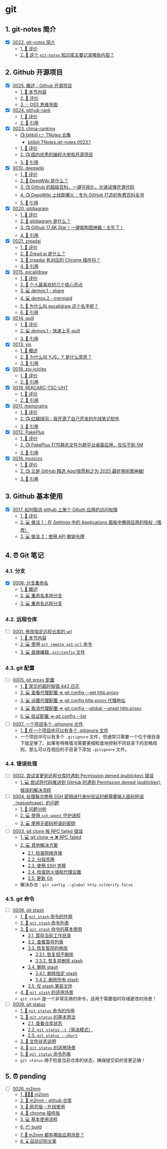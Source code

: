 # git


## 1. git-notes 简介

- [x] [0022. git-notes 简介](https://tnotesjs.github.io/TNotes.git-notes/notes/0022.%20git-notes%20%E7%AE%80%E4%BB%8B/README)
  - [1. 🫧 评价](https://tnotesjs.github.io/TNotes.git-notes/notes/0022.%20git-notes%20%E7%AE%80%E4%BB%8B/README#1--评价)
  - [2. 🤔 这个 `git-notes` 知识库主要记录哪些内容？](https://tnotesjs.github.io/TNotes.git-notes/notes/0022.%20git-notes%20%E7%AE%80%E4%BB%8B/README#2--这个-git-notes-知识库主要记录哪些内容)

## 2. Github 开源项目

- [x] [0025. 概述｜Github 开源项目](https://tnotesjs.github.io/TNotes.git-notes/notes/0025.%20%E6%A6%82%E8%BF%B0%EF%BD%9CGithub%20%E5%BC%80%E6%BA%90%E9%A1%B9%E7%9B%AE/README)
  - [1. 🎯 本节内容](https://tnotesjs.github.io/TNotes.git-notes/notes/0025.%20%E6%A6%82%E8%BF%B0%EF%BD%9CGithub%20%E5%BC%80%E6%BA%90%E9%A1%B9%E7%9B%AE/README#1--本节内容)
  - [2. 🫧 评价](https://tnotesjs.github.io/TNotes.git-notes/notes/0025.%20%E6%A6%82%E8%BF%B0%EF%BD%9CGithub%20%E5%BC%80%E6%BA%90%E9%A1%B9%E7%9B%AE/README#2--评价)
  - [3. 💡 OSS 思维导图](https://tnotesjs.github.io/TNotes.git-notes/notes/0025.%20%E6%A6%82%E8%BF%B0%EF%BD%9CGithub%20%E5%BC%80%E6%BA%90%E9%A1%B9%E7%9B%AE/README#3--oss-思维导图)
- [x] [0024. github-rank](https://tnotesjs.github.io/TNotes.git-notes/notes/0024.%20github-rank/README)
  - [1. 🫧 评价](https://tnotesjs.github.io/TNotes.git-notes/notes/0024.%20github-rank/README#1--评价)
  - [2. 🔗 引用](https://tnotesjs.github.io/TNotes.git-notes/notes/0024.%20github-rank/README#2--引用)
- [x] [0023. china-ranking](https://tnotesjs.github.io/TNotes.git-notes/notes/0023.%20china-ranking/README)
  - [📺 bilibili 👉 TNotes 合集](https://space.bilibili.com/407241004)
    - [bilibili.TNotes.git-notes.0023.1](https://www.bilibili.com/video/BV1qpa6zrEeC)
  - [1. 🫧 评价](https://tnotesjs.github.io/TNotes.git-notes/notes/0023.%20china-ranking/README#1--评价)
  - [2. 📺 国内优秀的编程大佬和开源项目](https://tnotesjs.github.io/TNotes.git-notes/notes/0023.%20china-ranking/README#2--国内优秀的编程大佬和开源项目)
  - [3. 🔗 引用](https://tnotesjs.github.io/TNotes.git-notes/notes/0023.%20china-ranking/README#3--引用)
- [x] [0010. deepwiki](https://tnotesjs.github.io/TNotes.git-notes/notes/0010.%20deepwiki/README)
  - [1. 🫧 评价](https://tnotesjs.github.io/TNotes.git-notes/notes/0010.%20deepwiki/README#1--评价)
  - [2. 🤔 DeepWiki 是什么？](https://tnotesjs.github.io/TNotes.git-notes/notes/0010.%20deepwiki/README#2--deepwiki-是什么)
  - [3. 📺 Github 的超级百科，一键可视化，光速读懂开源代码](https://tnotesjs.github.io/TNotes.git-notes/notes/0010.%20deepwiki/README#3--github-的超级百科一键可视化光速读懂开源代码)
  - [4. 📺 DeepWiki 上线即爆火：专为 GitHub 打造的免费百科全书](https://tnotesjs.github.io/TNotes.git-notes/notes/0010.%20deepwiki/README#4--deepwiki-上线即爆火专为-github-打造的免费百科全书)
  - [5. 🔗 引用](https://tnotesjs.github.io/TNotes.git-notes/notes/0010.%20deepwiki/README#5--引用)
- [x] [0020. gitdiagram](https://tnotesjs.github.io/TNotes.git-notes/notes/0020.%20gitdiagram/README)
  - [1. 🫧 评价](https://tnotesjs.github.io/TNotes.git-notes/notes/0020.%20gitdiagram/README#1--评价)
  - [2. 🤔 gitdiagram 是什么？](https://tnotesjs.github.io/TNotes.git-notes/notes/0020.%20gitdiagram/README#2--gitdiagram-是什么)
  - [3. 📺 Github 17.4K Star！一键架构图神器！太牛了！](https://tnotesjs.github.io/TNotes.git-notes/notes/0020.%20gitdiagram/README#3--github-174k-star一键架构图神器太牛了)
  - [4. 🔗 引用](https://tnotesjs.github.io/TNotes.git-notes/notes/0020.%20gitdiagram/README#4--引用)
- [x] [0021. zreadai](https://tnotesjs.github.io/TNotes.git-notes/notes/0021.%20zreadai/README)
  - [1. 🫧 评价](https://tnotesjs.github.io/TNotes.git-notes/notes/0021.%20zreadai/README#1--评价)
  - [2. 🤔 Zread.ai 是什么？](https://tnotesjs.github.io/TNotes.git-notes/notes/0021.%20zreadai/README#2--zreadai-是什么)
  - [3. 🤔 zreadai 有对应的 Chrome 插件吗？](https://tnotesjs.github.io/TNotes.git-notes/notes/0021.%20zreadai/README#3--zreadai-有对应的-chrome-插件吗)
  - [4. 🔗 引用](https://tnotesjs.github.io/TNotes.git-notes/notes/0021.%20zreadai/README#4--引用)
- [x] [0015. excalidraw](https://tnotesjs.github.io/TNotes.git-notes/notes/0015.%20excalidraw/README)
  - [1. 🫧 评价](https://tnotesjs.github.io/TNotes.git-notes/notes/0015.%20excalidraw/README#1--评价)
  - [2. 📒 个人最喜欢的几个核心亮点](https://tnotesjs.github.io/TNotes.git-notes/notes/0015.%20excalidraw/README#2--个人最喜欢的几个核心亮点)
  - [3. 💻 demos.1 - share](https://tnotesjs.github.io/TNotes.git-notes/notes/0015.%20excalidraw/README#3--demos1---share)
  - [4. 💻 demos.2 - mermaid](https://tnotesjs.github.io/TNotes.git-notes/notes/0015.%20excalidraw/README#4--demos2---mermaid)
  - [5. 🤔 为什么叫 excalidraw 这个名字呢？](https://tnotesjs.github.io/TNotes.git-notes/notes/0015.%20excalidraw/README#5--为什么叫-excalidraw-这个名字呢)
  - [6. 🔗 引用](https://tnotesjs.github.io/TNotes.git-notes/notes/0015.%20excalidraw/README#6--引用)
- [x] [0014. quill](https://tnotesjs.github.io/TNotes.git-notes/notes/0014.%20quill/README)
  - [1. 🫧 评价](https://tnotesjs.github.io/TNotes.git-notes/notes/0014.%20quill/README#1--评价)
  - [2. 💻 demos.1 - 快速上手 quill](https://tnotesjs.github.io/TNotes.git-notes/notes/0014.%20quill/README#2--demos1---快速上手-quill)
  - [3. 🔗 引用](https://tnotesjs.github.io/TNotes.git-notes/notes/0014.%20quill/README#3--引用)
- [x] [0013. yjs](https://tnotesjs.github.io/TNotes.git-notes/notes/0013.%20yjs/README)
  - [1. 📝 概述](https://tnotesjs.github.io/TNotes.git-notes/notes/0013.%20yjs/README#1--概述)
  - [2. 🤔 为什么叫 YJS，Y 是什么意思？](https://tnotesjs.github.io/TNotes.git-notes/notes/0013.%20yjs/README#2--为什么叫-yjsy-是什么意思)
  - [3. 🔗 引用](https://tnotesjs.github.io/TNotes.git-notes/notes/0013.%20yjs/README#3--引用)
- [x] [0018. zju-icicles](https://tnotesjs.github.io/TNotes.git-notes/notes/0018.%20zju-icicles/README)
  - [1. 🫧 评价](https://tnotesjs.github.io/TNotes.git-notes/notes/0018.%20zju-icicles/README#1--评价)
  - [2. 🔗 引用](https://tnotesjs.github.io/TNotes.git-notes/notes/0018.%20zju-icicles/README#2--引用)
- [x] [0019. REKCARC-TSC-UHT](https://tnotesjs.github.io/TNotes.git-notes/notes/0019.%20REKCARC-TSC-UHT/README)
  - [1. 🫧 评价](https://tnotesjs.github.io/TNotes.git-notes/notes/0019.%20REKCARC-TSC-UHT/README#1--评价)
  - [2. 🔗 引用](https://tnotesjs.github.io/TNotes.git-notes/notes/0019.%20REKCARC-TSC-UHT/README#2--引用)
- [x] [0011. memorains](https://tnotesjs.github.io/TNotes.git-notes/notes/0011.%20memorains/README)
  - [1. 🫧 评价](https://tnotesjs.github.io/TNotes.git-notes/notes/0011.%20memorains/README#1--评价)
  - [2. 📺 红鳞绿羽｜我开源了自己开发的在线笔记软件](https://tnotesjs.github.io/TNotes.git-notes/notes/0011.%20memorains/README#2--红鳞绿羽我开源了自己开发的在线笔记软件)
  - [3. 🔗 引用](https://tnotesjs.github.io/TNotes.git-notes/notes/0011.%20memorains/README#3--引用)
- [x] [0012. PakePlus](https://tnotesjs.github.io/TNotes.git-notes/notes/0012.%20PakePlus/README)
  - [1. 🫧 评价](https://tnotesjs.github.io/TNotes.git-notes/notes/0012.%20PakePlus/README#1--评价)
  - [2. 📺 PakePlus 打包静态文件为跨平台桌面应用，仅仅不到 5M](https://tnotesjs.github.io/TNotes.git-notes/notes/0012.%20PakePlus/README#2--pakeplus-打包静态文件为跨平台桌面应用仅仅不到-5m)
  - [3. 🔗 引用](https://tnotesjs.github.io/TNotes.git-notes/notes/0012.%20PakePlus/README#3--引用)
- [x] [0016. musicxx](https://tnotesjs.github.io/TNotes.git-notes/notes/0016.%20musicxx/README)
  - [1. 🫧 评价](https://tnotesjs.github.io/TNotes.git-notes/notes/0016.%20musicxx/README#1--评价)
  - [2. 📺 又是 GitHub 精选 App!我愿称之为 2025 最好用听歌神器!](https://tnotesjs.github.io/TNotes.git-notes/notes/0016.%20musicxx/README#2--又是-github-精选-app我愿称之为-2025-最好用听歌神器)
  - [3. 🔗 引用](https://tnotesjs.github.io/TNotes.git-notes/notes/0016.%20musicxx/README#3--引用)

## 3. Github 基本使用

- [x] [0017. 如何取消 github 上某个 OAuth 应用的访问权限](https://tnotesjs.github.io/TNotes.git-notes/notes/0017.%20%E5%A6%82%E4%BD%95%E5%8F%96%E6%B6%88%20github%20%E4%B8%8A%E6%9F%90%E4%B8%AA%20OAuth%20%E5%BA%94%E7%94%A8%E7%9A%84%E8%AE%BF%E9%97%AE%E6%9D%83%E9%99%90/README)
  - [1. 🫧 评价](https://tnotesjs.github.io/TNotes.git-notes/notes/0017.%20%E5%A6%82%E4%BD%95%E5%8F%96%E6%B6%88%20github%20%E4%B8%8A%E6%9F%90%E4%B8%AA%20OAuth%20%E5%BA%94%E7%94%A8%E7%9A%84%E8%AE%BF%E9%97%AE%E6%9D%83%E9%99%90/README#1--评价)
  - [2. 💻 做法 1：在 Settings 中的 Applications 面板中撤销应用的授权（推荐）](https://tnotesjs.github.io/TNotes.git-notes/notes/0017.%20%E5%A6%82%E4%BD%95%E5%8F%96%E6%B6%88%20github%20%E4%B8%8A%E6%9F%90%E4%B8%AA%20OAuth%20%E5%BA%94%E7%94%A8%E7%9A%84%E8%AE%BF%E9%97%AE%E6%9D%83%E9%99%90/README#2--做法-1在-settings-中的-applications-面板中撤销应用的授权推荐)
  - [3. 💻 做法 2：使用 API 撤销令牌](https://tnotesjs.github.io/TNotes.git-notes/notes/0017.%20%E5%A6%82%E4%BD%95%E5%8F%96%E6%B6%88%20github%20%E4%B8%8A%E6%9F%90%E4%B8%AA%20OAuth%20%E5%BA%94%E7%94%A8%E7%9A%84%E8%AE%BF%E9%97%AE%E6%9D%83%E9%99%90/README#3--做法-2使用-api-撤销令牌)

## 4. ⏰ Git 笔记

### 4.1. 分支

- [x] [0006. 分支重命名](https://tnotesjs.github.io/TNotes.git-notes/notes/0006.%20%E5%88%86%E6%94%AF%E9%87%8D%E5%91%BD%E5%90%8D/README)
  - [1. 📝 概述](https://tnotesjs.github.io/TNotes.git-notes/notes/0006.%20%E5%88%86%E6%94%AF%E9%87%8D%E5%91%BD%E5%90%8D/README#1--概述)
  - [2. 💻 重命名本地分支](https://tnotesjs.github.io/TNotes.git-notes/notes/0006.%20%E5%88%86%E6%94%AF%E9%87%8D%E5%91%BD%E5%90%8D/README#2--重命名本地分支)
  - [3. 💻 重命名远程分支](https://tnotesjs.github.io/TNotes.git-notes/notes/0006.%20%E5%88%86%E6%94%AF%E9%87%8D%E5%91%BD%E5%90%8D/README#3--重命名远程分支)

### 4.2. 远程仓库

- [ ] [0001. 修改指定远程仓库的 url](https://tnotesjs.github.io/TNotes.git-notes/notes/0001.%20%E4%BF%AE%E6%94%B9%E6%8C%87%E5%AE%9A%E8%BF%9C%E7%A8%8B%E4%BB%93%E5%BA%93%E7%9A%84%20url/README)
  - [1. 🎯 本节内容](https://tnotesjs.github.io/TNotes.git-notes/notes/0001.%20%E4%BF%AE%E6%94%B9%E6%8C%87%E5%AE%9A%E8%BF%9C%E7%A8%8B%E4%BB%93%E5%BA%93%E7%9A%84%20url/README#1--本节内容)
  - [2. 💻 使用 `git remote set-url` 命令](https://tnotesjs.github.io/TNotes.git-notes/notes/0001.%20%E4%BF%AE%E6%94%B9%E6%8C%87%E5%AE%9A%E8%BF%9C%E7%A8%8B%E4%BB%93%E5%BA%93%E7%9A%84%20url/README#2--使用-git-remote-set-url-命令)
  - [3. 💻 直接编辑 `.git/config` 文件](https://tnotesjs.github.io/TNotes.git-notes/notes/0001.%20%E4%BF%AE%E6%94%B9%E6%8C%87%E5%AE%9A%E8%BF%9C%E7%A8%8B%E4%BB%93%E5%BA%93%E7%9A%84%20url/README#3--直接编辑-gitconfig-文件)

### 4.3. git 配置

- [ ] [0005. git proxy 配置](https://tnotesjs.github.io/TNotes.git-notes/notes/0005.%20git%20proxy%20%E9%85%8D%E7%BD%AE/README)
  - [1. 📒 常见的超时报错 443 日志](https://tnotesjs.github.io/TNotes.git-notes/notes/0005.%20git%20proxy%20%E9%85%8D%E7%BD%AE/README#1--常见的超时报错-443-日志)
  - [2. 💻 查看代理配置 => git config --get http.proxy](https://tnotesjs.github.io/TNotes.git-notes/notes/0005.%20git%20proxy%20%E9%85%8D%E7%BD%AE/README#2--查看代理配置--git-config---get-httpproxy)
  - [3. 💻 设置代理配置 => git config http.proxy 代理地址](https://tnotesjs.github.io/TNotes.git-notes/notes/0005.%20git%20proxy%20%E9%85%8D%E7%BD%AE/README#3--设置代理配置--git-config-httpproxy-代理地址)
  - [4. 💻 取消代理配置 => git config --global --unset http.proxy](https://tnotesjs.github.io/TNotes.git-notes/notes/0005.%20git%20proxy%20%E9%85%8D%E7%BD%AE/README#4--取消代理配置--git-config---global---unset-httpproxy)
  - [5. 💻 验证配置 => git config --list](https://tnotesjs.github.io/TNotes.git-notes/notes/0005.%20git%20proxy%20%E9%85%8D%E7%BD%AE/README#5--验证配置--git-config---list)
- [ ] [0007. 一个项目多个 .gitignore 文件](https://tnotesjs.github.io/TNotes.git-notes/notes/0007.%20%E4%B8%80%E4%B8%AA%E9%A1%B9%E7%9B%AE%E5%A4%9A%E4%B8%AA%20.gitignore%20%E6%96%87%E4%BB%B6/README)
  - [1. 📒 在一个项目中可以有多个 .gitignore 文件](https://tnotesjs.github.io/TNotes.git-notes/notes/0007.%20%E4%B8%80%E4%B8%AA%E9%A1%B9%E7%9B%AE%E5%A4%9A%E4%B8%AA%20.gitignore%20%E6%96%87%E4%BB%B6/README#1--在一个项目中可以有多个-gitignore-文件)
  - 一个项目中可以有多个 `.gitignore` 文件，但通常只需要一个位于根目录下就足够了。如果有特殊情况需要更细粒度地控制不同目录下的忽略规则，那么可以在相应的子目录下添加 `.gitignore` 文件。

### 4.4. 错误处理

- [ ] [0002. 尝试变更到远程仓库时遇到 Permission denied (publickey) 错误](https://tnotesjs.github.io/TNotes.git-notes/notes/0002.%20%E5%B0%9D%E8%AF%95%E5%8F%98%E6%9B%B4%E5%88%B0%E8%BF%9C%E7%A8%8B%E4%BB%93%E5%BA%93%E6%97%B6%E9%81%87%E5%88%B0%20Permission%20denied%20(publickey)%20%E9%94%99%E8%AF%AF/README)
  - [1. 💻 尝试将代码推送到 GitHub 时遇到 Permission denied (publickey). 错误的解决流程](https://tnotesjs.github.io/TNotes.git-notes/notes/0002.%20%E5%B0%9D%E8%AF%95%E5%8F%98%E6%9B%B4%E5%88%B0%E8%BF%9C%E7%A8%8B%E4%BB%93%E5%BA%93%E6%97%B6%E9%81%87%E5%88%B0%20Permission%20denied%20(publickey)%20%E9%94%99%E8%AF%AF/README#1--尝试将代码推送到-github-时遇到-permission-denied-publickey-错误的解决流程)
- [ ] [0004. 处理每次使用 SSH 密钥进行身份验证时都需要输入密码短语（passphrase）的问题](https://tnotesjs.github.io/TNotes.git-notes/notes/0004.%20%E5%A4%84%E7%90%86%E6%AF%8F%E6%AC%A1%E4%BD%BF%E7%94%A8%20SSH%20%E5%AF%86%E9%92%A5%E8%BF%9B%E8%A1%8C%E8%BA%AB%E4%BB%BD%E9%AA%8C%E8%AF%81%E6%97%B6%E9%83%BD%E9%9C%80%E8%A6%81%E8%BE%93%E5%85%A5%E5%AF%86%E7%A0%81%E7%9F%AD%E8%AF%AD%EF%BC%88passphrase%EF%BC%89%E7%9A%84%E9%97%AE%E9%A2%98/README)
  - [1. 📒 问题分析](https://tnotesjs.github.io/TNotes.git-notes/notes/0004.%20%E5%A4%84%E7%90%86%E6%AF%8F%E6%AC%A1%E4%BD%BF%E7%94%A8%20SSH%20%E5%AF%86%E9%92%A5%E8%BF%9B%E8%A1%8C%E8%BA%AB%E4%BB%BD%E9%AA%8C%E8%AF%81%E6%97%B6%E9%83%BD%E9%9C%80%E8%A6%81%E8%BE%93%E5%85%A5%E5%AF%86%E7%A0%81%E7%9F%AD%E8%AF%AD%EF%BC%88passphrase%EF%BC%89%E7%9A%84%E9%97%AE%E9%A2%98/README#1--问题分析)
  - [2. 💻 使用 `ssh-agent` 守护进程](https://tnotesjs.github.io/TNotes.git-notes/notes/0004.%20%E5%A4%84%E7%90%86%E6%AF%8F%E6%AC%A1%E4%BD%BF%E7%94%A8%20SSH%20%E5%AF%86%E9%92%A5%E8%BF%9B%E8%A1%8C%E8%BA%AB%E4%BB%BD%E9%AA%8C%E8%AF%81%E6%97%B6%E9%83%BD%E9%9C%80%E8%A6%81%E8%BE%93%E5%85%A5%E5%AF%86%E7%A0%81%E7%9F%AD%E8%AF%AD%EF%BC%88passphrase%EF%BC%89%E7%9A%84%E9%97%AE%E9%A2%98/README#2--使用-ssh-agent-守护进程)
  - [3. 💻 使用无密码短语的密钥](https://tnotesjs.github.io/TNotes.git-notes/notes/0004.%20%E5%A4%84%E7%90%86%E6%AF%8F%E6%AC%A1%E4%BD%BF%E7%94%A8%20SSH%20%E5%AF%86%E9%92%A5%E8%BF%9B%E8%A1%8C%E8%BA%AB%E4%BB%BD%E9%AA%8C%E8%AF%81%E6%97%B6%E9%83%BD%E9%9C%80%E8%A6%81%E8%BE%93%E5%85%A5%E5%AF%86%E7%A0%81%E7%9F%AD%E8%AF%AD%EF%BC%88passphrase%EF%BC%89%E7%9A%84%E9%97%AE%E9%A2%98/README#3--使用无密码短语的密钥)
- [ ] [0003. git clone 报 RPC failed 错误](https://tnotesjs.github.io/TNotes.git-notes/notes/0003.%20git%20clone%20%E6%8A%A5%20RPC%20failed%20%E9%94%99%E8%AF%AF/README)
  - [1. 💻 git clone => ❌ RPC failed](https://tnotesjs.github.io/TNotes.git-notes/notes/0003.%20git%20clone%20%E6%8A%A5%20RPC%20failed%20%E9%94%99%E8%AF%AF/README#1--git-clone---rpc-failed)
  - [2. 💻 其他解决方案](https://tnotesjs.github.io/TNotes.git-notes/notes/0003.%20git%20clone%20%E6%8A%A5%20RPC%20failed%20%E9%94%99%E8%AF%AF/README#2--其他解决方案)
    - [2.1. 检查网络连接](https://tnotesjs.github.io/TNotes.git-notes/notes/0003.%20git%20clone%20%E6%8A%A5%20RPC%20failed%20%E9%94%99%E8%AF%AF/README#21-检查网络连接)
    - [2.2. 分段克隆](https://tnotesjs.github.io/TNotes.git-notes/notes/0003.%20git%20clone%20%E6%8A%A5%20RPC%20failed%20%E9%94%99%E8%AF%AF/README#22-分段克隆)
    - [2.3. 使用 SSH 克隆](https://tnotesjs.github.io/TNotes.git-notes/notes/0003.%20git%20clone%20%E6%8A%A5%20RPC%20failed%20%E9%94%99%E8%AF%AF/README#23-使用-ssh-克隆)
    - [2.4. 检查防火墙和代理设置](https://tnotesjs.github.io/TNotes.git-notes/notes/0003.%20git%20clone%20%E6%8A%A5%20RPC%20failed%20%E9%94%99%E8%AF%AF/README#24-检查防火墙和代理设置)
    - [2.5. 更新 Git](https://tnotesjs.github.io/TNotes.git-notes/notes/0003.%20git%20clone%20%E6%8A%A5%20RPC%20failed%20%E9%94%99%E8%AF%AF/README#25-更新-git)
  - 解决办法：`git config --global http.sslVerify false`

### 4.5. git 命令

- [ ] [0008. git stash](https://tnotesjs.github.io/TNotes.git-notes/notes/0008.%20git%20stash/README)
  - [1. 📒 `git stash` 命令的作用](https://tnotesjs.github.io/TNotes.git-notes/notes/0008.%20git%20stash/README#1--git-stash-命令的作用)
  - [2. 📒 `git stash` 命令列表](https://tnotesjs.github.io/TNotes.git-notes/notes/0008.%20git%20stash/README#2--git-stash-命令列表)
  - [3. 📒 `git stash` 命令的基本使用](https://tnotesjs.github.io/TNotes.git-notes/notes/0008.%20git%20stash/README#3--git-stash-命令的基本使用)
    - [3.1. 暂存当前工作目录](https://tnotesjs.github.io/TNotes.git-notes/notes/0008.%20git%20stash/README#31-暂存当前工作目录)
    - [3.2. 查看暂存列表](https://tnotesjs.github.io/TNotes.git-notes/notes/0008.%20git%20stash/README#32-查看暂存列表)
    - [3.3. 恢复暂存的修改](https://tnotesjs.github.io/TNotes.git-notes/notes/0008.%20git%20stash/README#33-恢复暂存的修改)
      - [3.3.1. 恢复但不删除](https://tnotesjs.github.io/TNotes.git-notes/notes/0008.%20git%20stash/README#331-恢复但不删除)
      - [3.3.2. 恢复并删除 stash](https://tnotesjs.github.io/TNotes.git-notes/notes/0008.%20git%20stash/README#332-恢复并删除-stash)
    - [3.4. 删除 stash](https://tnotesjs.github.io/TNotes.git-notes/notes/0008.%20git%20stash/README#34-删除-stash)
      - [3.4.1. 删除指定 stash](https://tnotesjs.github.io/TNotes.git-notes/notes/0008.%20git%20stash/README#341-删除指定-stash)
      - [3.4.2. 删除所有 stash](https://tnotesjs.github.io/TNotes.git-notes/notes/0008.%20git%20stash/README#342-删除所有-stash)
    - [3.5. 仅 stash 某些文件](https://tnotesjs.github.io/TNotes.git-notes/notes/0008.%20git%20stash/README#35-仅-stash-某些文件)
  - [4. 📒 `git stash` 的适用场景](https://tnotesjs.github.io/TNotes.git-notes/notes/0008.%20git%20stash/README#4--git-stash-的适用场景)
  - `git stash` 是一个非常实用的命令，适用于需要临时存储更改的场景！
- [ ] [0009. git status](https://tnotesjs.github.io/TNotes.git-notes/notes/0009.%20git%20status/README)
  - [1. 📒 `git status` 命令的作用](https://tnotesjs.github.io/TNotes.git-notes/notes/0009.%20git%20status/README#1--git-status-命令的作用)
  - [2. 📒 `git status` 的基本用法](https://tnotesjs.github.io/TNotes.git-notes/notes/0009.%20git%20status/README#2--git-status-的基本用法)
    - [2.1. 查看仓库状态](https://tnotesjs.github.io/TNotes.git-notes/notes/0009.%20git%20status/README#21-查看仓库状态)
    - [2.2. `git status -s`（简洁模式）](https://tnotesjs.github.io/TNotes.git-notes/notes/0009.%20git%20status/README#22-git-status--s简洁模式)
    - [2.3. `git status --short`](https://tnotesjs.github.io/TNotes.git-notes/notes/0009.%20git%20status/README#23-git-status---short)
  - [3. 📒 文件状态说明](https://tnotesjs.github.io/TNotes.git-notes/notes/0009.%20git%20status/README#3--文件状态说明)
  - [4. 📒 `git status` 的适用场景](https://tnotesjs.github.io/TNotes.git-notes/notes/0009.%20git%20status/README#4--git-status-的适用场景)
  - [5. 📒 `git status` 命令列表](https://tnotesjs.github.io/TNotes.git-notes/notes/0009.%20git%20status/README#5--git-status-命令列表)
  - `git status` 用于检查当前仓库的状态，确保提交前的变更正确！

## 5. ⏰ pending

- [ ] [0026. m2mm](https://tnotesjs.github.io/TNotes.git-notes/notes/0026.%20m2mm/README)
  - [1. 🧑🏻‍💻 m2mm](https://tnotesjs.github.io/TNotes.git-notes/notes/0026.%20m2mm/README#1--m2mm)
  - [2. 🔗 m2mm - github 仓库](https://tnotesjs.github.io/TNotes.git-notes/notes/0026.%20m2mm/README#2--m2mm---github-仓库)
  - [3. 🔗 网页版 - 在线使用](https://tnotesjs.github.io/TNotes.git-notes/notes/0026.%20m2mm/README#3--网页版---在线使用)
  - [4. 🔗 chrome 插件版](https://tnotesjs.github.io/TNotes.git-notes/notes/0026.%20m2mm/README#4--chrome-插件版)
  - [5. 💻 基本使用流程](https://tnotesjs.github.io/TNotes.git-notes/notes/0026.%20m2mm/README#5--基本使用流程)
  - [6. 📦 build](https://tnotesjs.github.io/TNotes.git-notes/notes/0026.%20m2mm/README#6--build)
  - [7. 🤔 m2mm 都有哪些应用场景？](https://tnotesjs.github.io/TNotes.git-notes/notes/0026.%20m2mm/README#7--m2mm-都有哪些应用场景)
  - [8. ⌛️ 自动识别文章](https://tnotesjs.github.io/TNotes.git-notes/notes/0026.%20m2mm/README#8-️-自动识别文章)
